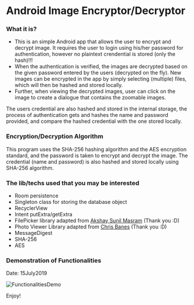 <h1>Android Image Encryptor/Decryptor</h1>

<h3>What it is?</h3>

<ul>
<li>This is an simple Android app that allows the user to encrypt and decrypt image. It requires the user to login using his/her password for authentication, however no plaintext crendential is stored (only the hash)!!!</li> 
<li>When the authentication is verified, the images are decrypted based on the given password entered by the users (decrypted on the fly). New images can be encrypted in the app by simply selecting (multiple) files, which will then be hashed and stored locally.</li> <li>Further, when viewing the decrypted images, user can click on the image to create a dialogue that contains the zoomable images.</li>
</ul>

The users credential are also hashed and stored in the internal storage, the process of authentication gets and hashes the name and password provided, and compare the hashed credential with the one stored locally.

<h3>Encryption/Decryption Algorithm</h3>

This program uses the SHA-256 hashing algorithm and the AES encryption standard, and the password is taken to encrypt and decrypt the image. The credential (name and password) is also hashed and stored locally using SHA-256 algorithm.

<h3>The lib/techs used that you may be interested</h3>

<ul>
  <li>Room persistence</li>
  <li>Singleton class for storing the database object</li>
  <li>RecyclerView</li>
  <li>Intent putExtra/getExtra</li>
  <li>FilePicker library adapted from <a href="https://github.com/TutorialsAndroid/FilePicker?utm_source=android-arsenal.com&utm_medium=referral&utm_campaign=7663" target="_blank">Akshay Sunil Masram</a> (Thank you :D)</li>
  <li>Photo Viewer Library adapted from <a href="https://github.com/chrisbanes/PhotoView" target="_blank">Chris Banes</a> (Thank you :D)</li>
  <li>MessageDigest</li>
  <li>SHA-256</li>
  <li>AES</li>
</ul>

<h3>Demonstration of Functionalities</h3>

Date: 15July2019

![FunctionalitiesDemo](https://user-images.githubusercontent.com/45169791/61499340-b9f17400-a9be-11e9-888c-a2c73cde5683.gif)

Enjoy!
